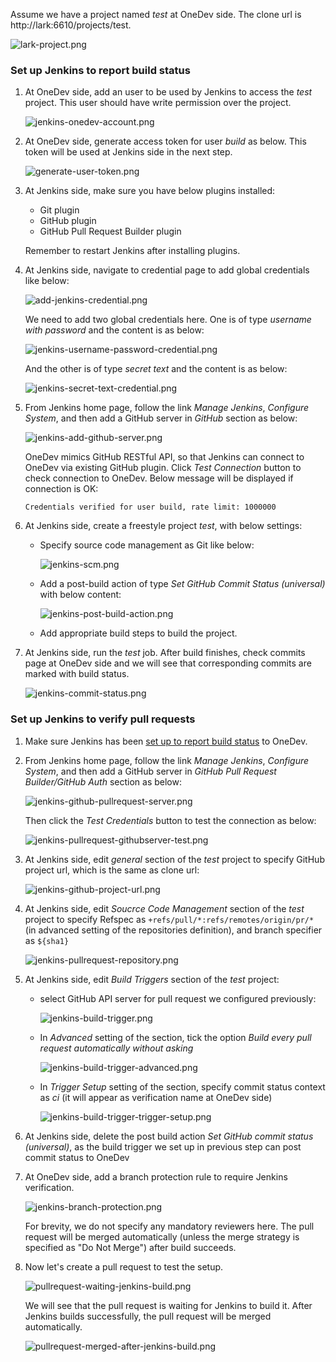 Assume we have a project named _test_ at OneDev side. The clone url is http://lark:6610/projects/test.

  ![lark-project.png](images/lark-project.png) 

### Set up Jenkins to report build status

1. At OneDev side, add an user to be used by Jenkins to access the _test_ project. This user should have write permission over the project.
   
    ![jenkins-onedev-account.png](images/jenkins-onedev-account.png)
  
1. At OneDev side, generate access token for user _build_ as below. This token will be used at Jenkins side in the next step.

    ![generate-user-token.png](images/generate-user-token.png)
    
1. At Jenkins side, make sure you have below plugins installed:
    * Git plugin
    * GitHub plugin
    * GitHub Pull Request Builder plugin

    Remember to restart Jenkins after installing plugins.

1. At Jenkins side, navigate to credential page to add global credentials like below:

    ![add-jenkins-credential.png](images/add-jenkins-credential.png)
    
    We need to add two global credentials here. One is of type _username with password_ and the content is as below:
   
    ![jenkins-username-password-credential.png](images/jenkins-username-password-credential.png)
    
    And the other is of type _secret text_ and the content is as below:
    
    ![jenkins-secret-text-credential.png](images/jenkins-secret-text-credential.png)
        
1. From Jenkins home page, follow the link _Manage Jenkins_, _Configure System_, and then add a GitHub server in _GitHub_ section as below:

    ![jenkins-add-github-server.png](images/jenkins-add-github-server.png)

    OneDev mimics GitHub RESTful API, so that Jenkins can connect to OneDev via existing GitHub plugin. Click _Test Connection_ button to check connection to OneDev. Below message will be displayed if connection is OK:
    ```
    Credentials verified for user build, rate limit: 1000000
    ````
    
1.  At Jenkins side, create a freestyle project _test_, with below settings:
    
    * Specify source code management as Git like below:
     
         ![jenkins-scm.png](images/jenkins-scm.png)
     
    * Add a post-build action of type _Set GitHub Commit Status (universal)_ with below content:

        ![jenkins-post-build-action.png](images/jenkins-post-build-action.png)
     
    * Add appropriate build steps to build the project. 
    
1. At Jenkins side, run the _test_ job. After build finishes, check commits page at OneDev side and we will see that corresponding commits are marked with build status.

    ![jenkins-commit-status.png](images/jenkins-commit-status.png)
        
### Set up Jenkins to verify pull requests

1. Make sure Jenkins has been [set up to report build status](#set-up-jenkins-to-report-build-status) to OneDev.

1. From Jenkins home page, follow the link _Manage Jenkins_, _Configure System_, and then add a GitHub server in _GitHub Pull Request Builder/GitHub Auth_ section as below:

    ![jenkins-github-pullrequest-server.png](images/jenkins-github-pullrequest-server.png)
    
    Then click the _Test Credentials_ button to test the connection as below:
    
    ![jenkins-pullrequest-githubserver-test.png](images/jenkins-pullrequest-githubserver-test.png)
    
1. At Jenkins side, edit _general_ section of the _test_ project to specify GitHub project url, which is the same as clone url:

    ![jenkins-github-project-url.png](images/jenkins-github-project-url.png)
    
1. At Jenkins side, edit _Soucrce Code Management_ section of the _test_ project to specify Refspec as `+refs/pull/*:refs/remotes/origin/pr/*` (in advanced setting of the repositories definition), and branch specifier as `${sha1}`

    ![jenkins-pullrequest-repository.png](images/jenkins-pullrequest-repository.png)

1. At Jenkins side, edit _Build Triggers_ section of the _test_ project:

    * select GitHub API server for pull request we configured previously:
 
        ![jenkins-build-trigger.png](images/jenkins-build-trigger.png)
        
    * In _Advanced_ setting of the section, tick the option _Build every pull request automatically without asking_

        ![jenkins-build-trigger-advanced.png](images/jenkins-build-trigger-advanced.png)
        
    * In _Trigger Setup_ setting of the section, specify commit status context as _ci_ (it will appear as verification name at OneDev side)

        ![jenkins-build-trigger-trigger-setup.png](images/jenkins-build-trigger-trigger-setup.png)

1. At Jenkins side, delete the post build action _Set GitHub commit status (universal)_, as the build trigger we set up in previous step can post commit status to OneDev
   
1. At OneDev side, add a branch protection rule to require Jenkins verification.

    ![jenkins-branch-protection.png](images/jenkins-branch-protection.png)
    
    For brevity, we do not specify any mandatory reviewers here. The pull request will be merged automatically (unless the merge strategy is specified as "Do Not Merge") after build succeeds. 
        
1. Now let's create a pull request to test the setup.

    ![pullrequest-waiting-jenkins-build.png](images/pullrequest-waiting-jenkins-build.png)

    We will see that the pull request is waiting for Jenkins to build it. After Jenkins builds successfully, the pull request will be merged automatically. 
    
    ![pullrequest-merged-after-jenkins-build.png](images/pullrequest-merged-after-jenkins-build.png)
